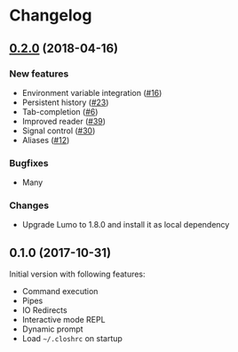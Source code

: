 # Changelog

## [0.2.0](https://github.com/dundalek/closh/compare/v0.1.0...v0.2.0) (2018-04-16)

### New features

- Environment variable integration ([#16](https://github.com/dundalek/closh/issues/16))
- Persistent history ([#23](https://github.com/dundalek/closh/pull/23))
- Tab-completion ([#6](https://github.com/dundalek/closh/issues/6))
- Improved reader ([#39](https://github.com/dundalek/closh/issues/39))
- Signal control ([#30](https://github.com/dundalek/closh/issues/30))
- Aliases ([#12](https://github.com/dundalek/closh/issues/12))

### Bugfixes

- Many

### Changes

- Upgrade Lumo to 1.8.0 and install it as local dependency

## 0.1.0 (2017-10-31)

Initial version with following features:

- Command execution
- Pipes
- IO Redirects
- Interactive mode REPL
- Dynamic prompt
- Load `~/.closhrc` on startup
